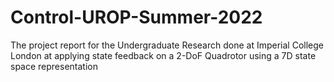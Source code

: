 # Control-UROP-Summer-2022
The project report for the Undergraduate Research done at Imperial College London at applying state feedback on a 2-DoF Quadrotor using a 7D state space representation
